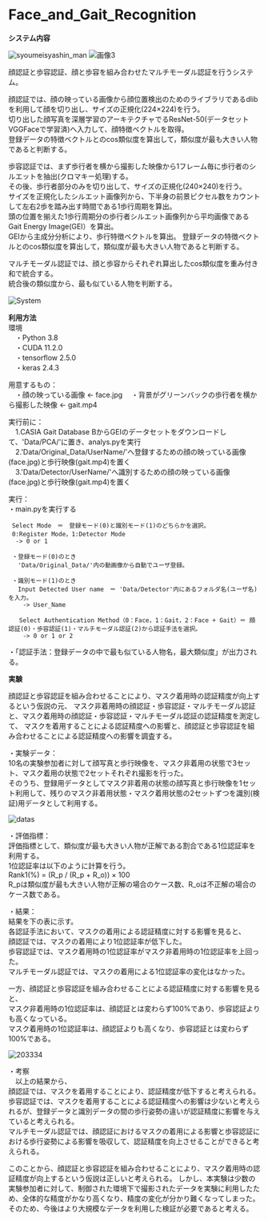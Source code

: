 # Face_and_Gait_Recognition  
**システム内容**
  
![syoumeisyashin_man](https://user-images.githubusercontent.com/66660848/170674778-0325e44a-5cd0-4d73-b5af-d44b89097f17.png)
![画像3](https://user-images.githubusercontent.com/66660848/170675533-7eac2c08-95fa-40fc-9a3e-28498643b558.png)


顔認証と歩容認証、顔と歩容を組み合わせたマルチモーダル認証を行うシステム。　　
  
顔認証では、顔の映っている画像から顔位置検出のためのライブラリであるdlibを利用して顔を切り出し、サイズの正規化(224×224)を行う。  
切り出した顔写真を深層学習のアーキテクチャでるResNet-50(データセットVGGFaceで学習済)へ入力して、顔特徴ベクトルを取得。  
登録データの特徴ベクトルとのcos類似度を算出して，類似度が最も大きい人物であると判断する。
  
歩容認証では、まず歩行者を横から撮影した映像から1フレーム毎に歩行者のシルエットを抽出(クロマキー処理)する。  
その後、歩行者部分のみを切り出して、サイズの正規化(240×240)を行う。  
サイズを正規化したシルエット画像列から、下半身の前景ピクセル数をカウントして左右2歩を踏み出す時間である1歩行周期を算出。  
頭の位置を揃えた1歩行周期分の歩行者シルエット画像列から平均画像であるGait Energy Image(GEI）を算出。  
GEIから主成分分析により、歩行特徴ベクトルを算出。
登録データの特徴ベクトルとのcos類似度を算出して，類似度が最も大きい人物であると判断する。
  
マルチモーダル認証では、顔と歩容からそれぞれ算出したcos類似度を重み付き和で統合する。  
統合後の類似度から、最も似ている人物を判断する。  
  
  ![System](https://user-images.githubusercontent.com/66660848/170673537-20e0dc2d-a96d-4dec-a078-4e33bcd05554.jpg)　　
  
**利用方法**  
環境  
　・Python 3.8  
　・CUDA 11.2.0  
　・tensorflow 2.5.0  
　・keras 2.4.3

用意するもの：  
　・顔の映っている画像  <- face.jpg
　・背景がグリーンバックの歩行者を横から撮影した映像 <- gait.mp4

実行前に：  
　1.CASIA Gait Database BからGEIのデータセットをダウンロードして、'Data/PCA/'に置き、analys.pyを実行  
　2.'Data/Original_Data/UserName/'へ登録するための顔の映っている画像(face.jpg)と歩行映像(gait.mp4)を置く  
　3.'Data/Detector/UserName/'へ識別するための顔の映っている画像(face.jpg)と歩行映像(gait.mp4)を置く  
   
 実行：  
   ・main.pyを実行する  
     
     Select Mode　＝　登録モード(0)と識別モード(1)のどちらかを選択。
     0:Register Mode，1:Detector Mode
      -> 0 or 1
     
     ・登録モード(0)のとき
     　'Data/Original_Data/'内の動画像から自動でユーザ登録。
      
     ・識別モード(1)のとき
     　Input Detected User name　＝ 'Data/Detector'内にあるフォルダ名(ユーザ名)を入力。
        -> User_Name
       
       Select Authentication Method（0：Face，1：Gait，2：Face + Gait）＝ 顔認証(0)・歩容認証(1)・マルチモーダル認証(2)から認証手法を選択。
        -> 0 or 1 or 2
        
   ・「認証手法：登録データの中で最も似ている人物名，最大類似度」が出力される。
    
**実験**  
  
顔認証と歩容認証を組み合わせることにより、マスク着用時の認証精度が向上するという仮説の元、
マスク非着用時の顔認証・歩容認証・マルチモーダル認証と、マスク着用時の顔認証・歩容認証・マルチモーダル認証の認証精度を測定して、
マスクを着用することによる認証精度への影響と、顔認証と歩容認証を組み合わせることによる認証精度への影響を調査する。  
  
・実験データ：  
   10名の実験参加者に対して顔写真と歩行映像を、マスク非着用の状態で3セット、マスク着用の状態で2セットそれぞれ撮影を行った。  
   そのうち、登録用データとしてマスク非着用の状態の顔写真と歩行映像を1セット利用して、残りのマスク非着用状態・マスク着用状態の2セットずつを識別(検証)用データとして利用する。  
  
  ![datas](https://user-images.githubusercontent.com/66660848/170690313-89b093e7-101e-474f-a276-c953474ee3cb.png)  
  
・評価指標：  
  評価指標として、類似度が最も大きい人物が正解である割合である1位認証率を利用する。  
  1位認証率は以下のように計算を行う。  
  Rank1(%) = (R_p / (R_p + R_o)) × 100  
  R_pは類似度が最も大きい人物が正解の場合のケース数、R_oは不正解の場合のケース数である。  
    
・結果：  
 結果を下の表に示す。  
 各認証手法において、マスクの着用による認証精度に対する影響を見ると、  
 顔認証では、マスクの着用により1位認証率が低下した。  
 歩容認証では、マスク着用時の1位認証率がマスク非着用時の1位認証率を上回った。  
 マルチモーダル認証では、マスクの着用による1位認証率の変化はなかった。  
   
 一方、顔認証と歩容認証を組み合わせることによる認証精度に対する影響を見ると、  
 マスク非着用時の1位認証率は、顔認証とは変わらず100%であり、歩容認証よりも高くなっている。  
 マスク着用時の1位認証率は、顔認証よりも高くなり、歩容認証とは変わらず100%である。
  
  
  ![203334](https://user-images.githubusercontent.com/66660848/170691737-ce59f002-4e48-4581-944b-e76e96ae50f4.png)
  
・考察  
　以上の結果から、  
 顔認証では、マスクを着用することにより、認証精度が低下すると考えられる。  
 歩容認証では、マスクを着用することによる認証精度への影響は少ないと考えられるが、登録データと識別データの間の歩行姿勢の違いが認証精度に影響を与えていると考えられる。  
 マルチモーダル認証では、顔認証におけるマスクの着用による影響と歩容認証における歩行姿勢による影響を吸収して、認証精度を向上させることができると考えられる。  
   
   
 このことから、顔認証と歩容認証を組み合わせることにより、マスク着用時の認証精度が向上するという仮説は正しいと考えられる。
 しかし、本実験は少数の実験参加者に対して、制御された環境下で撮影されたデータを実験に利用したため、全体的な精度がかなり高くなり、精度の変化が分かり難くなってしまった。  
 そのため、今後はより大規模なデータを利用した検証が必要であると考える。  
 



  
